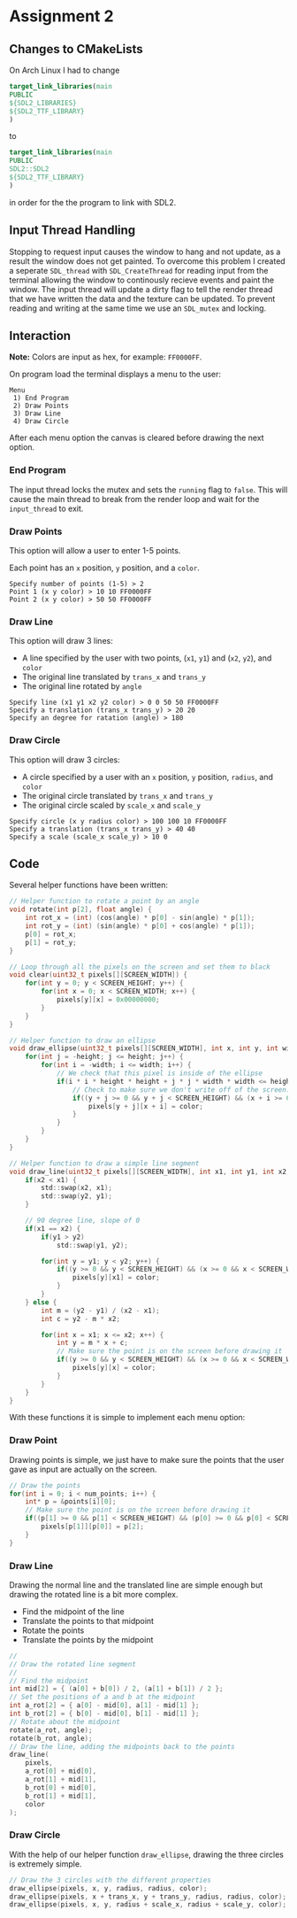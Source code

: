 # Assignment 2

## Changes to CMakeLists
On Arch Linux I had to change
```cmake
target_link_libraries(main
PUBLIC
${SDL2_LIBRARIES}
${SDL2_TTF_LIBRARY}
)
```
to
```cmake
target_link_libraries(main
PUBLIC
SDL2::SDL2
${SDL2_TTF_LIBRARY}
)
```
in order for the the program to link with SDL2.

## Input Thread Handling

Stopping to request input causes the window to hang and not update, as a result the window does not get painted. To overcome this problem I created a seperate `SDL_thread` with `SDL_CreateThread` for reading input from the terminal allowing the window to continously recieve events and paint the window. The input thread will update a dirty flag to tell the render thread that we have written the data and the texture can be updated. To prevent reading and writing at the same time we use an `SDL_mutex` and locking. 

## Interaction
__Note:__ Colors are input as hex, for example: `FF0000FF`.

On program load the terminal displays a menu to the user:

```
Menu
 1) End Program
 2) Draw Points
 3) Draw Line
 4) Draw Circle
```

After each menu option the canvas is cleared before drawing the next option.

### End Program
The input thread locks the mutex and sets the `running` flag to `false`.
This will cause the main thread to break from the render loop and wait for the `input_thread` to exit.

### Draw Points
This option will allow a user to enter 1-5 points.

Each point has an `x` position, `y` position, and a `color`.

```
Specify number of points (1-5) > 2
Point 1 (x y color) > 10 10 FF0000FF
Point 2 (x y color) > 50 50 FF0000FF
```

### Draw Line
This option will draw 3 lines:
* A line specified by the user with two points, (`x1`, `y1`) and (`x2`, `y2`), and `color`
* The original line translated by `trans_x` and `trans_y`
* The original line rotated by `angle`

```
Specify line (x1 y1 x2 y2 color) > 0 0 50 50 FF0000FF
Specify a translation (trans_x trans_y) > 20 20
Specify an degree for ratation (angle) > 180
```

### Draw Circle
This option will draw 3 circles:
* A circle specified by a user with an `x` position, `y` position, `radius`, and `color`
* The original circle translated by `trans_x` and `trans_y`
* The original circle scaled by `scale_x` and `scale_y`

```
Specify circle (x y radius color) > 100 100 10 FF0000FF
Specify a translation (trans_x trans_y) > 40 40
Specify a scale (scale_x scale_y) > 10 0
```

## Code

Several helper functions have been written:

```c
// Helper function to rotate a point by an angle
void rotate(int p[2], float angle) {
    int rot_x = (int) (cos(angle) * p[0] - sin(angle) * p[1]);
    int rot_y = (int) (sin(angle) * p[0] + cos(angle) * p[1]);
    p[0] = rot_x;
    p[1] = rot_y;
}
```

```c
// Loop through all the pixels on the screen and set them to black
void clear(uint32_t pixels[][SCREEN_WIDTH]) {
    for(int y = 0; y < SCREEN_HEIGHT; y++) {
        for(int x = 0; x < SCREEN_WIDTH; x++) {
            pixels[y][x] = 0x00000000;
        }
    }
}
```

```c
// Helper function to draw an ellipse
void draw_ellipse(uint32_t pixels[][SCREEN_WIDTH], int x, int y, int width, int height, int color) {
    for(int j = -height; j <= height; j++) {
        for(int i = -width; i <= width; i++) {
            // We check that this pixel is inside of the ellipse
            if(i * i * height * height + j * j * width * width <= height * height * width * width) {
                // Check to make sure we don't write off of the screen.
                if((y + j >= 0 && y + j < SCREEN_HEIGHT) && (x + i >= 0 && x + i < SCREEN_WIDTH)) {
                    pixels[y + j][x + i] = color;
                }
            }
        }
    }
}
```

```c
// Helper function to draw a simple line segment
void draw_line(uint32_t pixels[][SCREEN_WIDTH], int x1, int y1, int x2, int y2, int color) {
    if(x2 < x1) {
        std::swap(x2, x1);
        std::swap(y2, y1);
    }

    // 90 degree line, slope of 0
    if(x1 == x2) {
        if(y1 > y2)
            std::swap(y1, y2);

        for(int y = y1; y < y2; y++) {
            if((y >= 0 && y < SCREEN_HEIGHT) && (x >= 0 && x < SCREEN_WIDTH)) {
                pixels[y][x1] = color;
            }
        }
    } else {
        int m = (y2 - y1) / (x2 - x1);
        int c = y2 - m * x2;

        for(int x = x1; x <= x2; x++) {
            int y = m * x + c;
            // Make sure the point is on the screen before drawing it
            if((y >= 0 && y < SCREEN_HEIGHT) && (x >= 0 && x < SCREEN_WIDTH)) {
                pixels[y][x] = color;
            }
        }
    }
}
```

With these functions it is simple to implement each menu option:

### Draw Point
Drawing points is simple, we just have to make sure the points that the user gave as input are actually on the screen.

```c
// Draw the points
for(int i = 0; i < num_points; i++) {
    int* p = &points[i][0];
    // Make sure the point is on the screen before drawing it
    if((p[1] >= 0 && p[1] < SCREEN_HEIGHT) && (p[0] >= 0 && p[0] < SCREEN_WIDTH)) {
        pixels[p[1]][p[0]] = p[2];
    }
}
```

### Draw Line

Drawing the normal line and the translated line are simple enough but drawing the rotated line is  a bit more complex. 
* Find the midpoint of the line
* Translate the points to that midpoint
* Rotate the points
* Translate the points by the midpoint

```c
//
// Draw the rotated line segment
//
// Find the midpoint
int mid[2] = { (a[0] + b[0]) / 2, (a[1] + b[1]) / 2 };
// Set the positions of a and b at the midpoint
int a_rot[2] = { a[0] - mid[0],	a[1] - mid[1] };
int b_rot[2] = { b[0] - mid[0],	b[1] - mid[1] };
// Rotate about the midpoint
rotate(a_rot, angle);
rotate(b_rot, angle);
// Draw the line, adding the midpoints back to the points
draw_line(
    pixels,
    a_rot[0] + mid[0],
    a_rot[1] + mid[1],
    b_rot[0] + mid[0],
    b_rot[1] + mid[1],
    color
);
```

### Draw Circle

With the help of our helper function `draw_ellipse`, drawing the three circles is extremely simple.

```c
// Draw the 3 circles with the different properties
draw_ellipse(pixels, x, y, radius, radius, color);
draw_ellipse(pixels, x + trans_x, y + trans_y, radius, radius, color);
draw_ellipse(pixels, x, y, radius + scale_x, radius + scale_y, color);
```